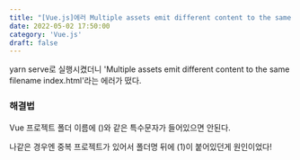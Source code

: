 ```yaml
---
title: "[Vue.js]에러 Multiple assets emit different content to the same filename index.html 해결법"
date: 2022-05-02 17:50:00
category: 'Vue.js'
draft: false
---
```


yarn serve로 실행시켰더니 'Multiple assets emit different content to the same filename index.html'라는 에러가 떴다.

### 해결법

Vue 프로젝트 폴더 이름에 ()와 같은 특수문자가 들어있으면 안된다.

나같은 경우엔 중복 프로젝트가 있어서 폴더명 뒤에 (1)이 붙어있던게 원인이었다!
